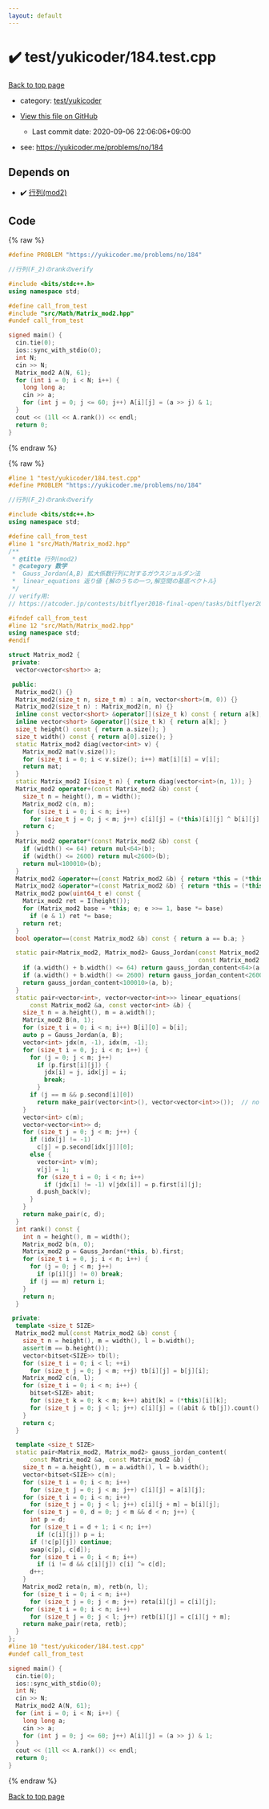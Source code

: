 ```yaml
---
layout: default
---
```


<!-- mathjax config similar to math.stackexchange -->
<script type="text/javascript" async
  src="https://cdnjs.cloudflare.com/ajax/libs/mathjax/2.7.5/MathJax.js?config=TeX-MML-AM_CHTML">
</script>
<script type="text/x-mathjax-config">
  MathJax.Hub.Config({
    TeX: { equationNumbers: { autoNumber: "AMS" }},
    tex2jax: {
      inlineMath: [ ['$','$'] ],
      processEscapes: true
    },
    "HTML-CSS": { matchFontHeight: false },
    displayAlign: "left",
    displayIndent: "2em"
  });
</script>

<script type="text/javascript" src="https://cdnjs.cloudflare.com/ajax/libs/jquery/3.4.1/jquery.min.js"></script>
<script src="https://cdn.jsdelivr.net/npm/jquery-balloon-js@1.1.2/jquery.balloon.min.js" integrity="sha256-ZEYs9VrgAeNuPvs15E39OsyOJaIkXEEt10fzxJ20+2I=" crossorigin="anonymous"></script>
<script type="text/javascript" src="../../../assets/js/copy-button.js"></script>
<link rel="stylesheet" href="../../../assets/css/copy-button.css" />


# :heavy_check_mark: test/yukicoder/184.test.cpp

<a href="../../../index.html">Back to top page</a>

* category: <a href="../../../index.html#de60e5ba474ac43bf7562c10f5977e2d">test/yukicoder</a>
* <a href="{{ site.github.repository_url }}/blob/master/test/yukicoder/184.test.cpp">View this file on GitHub</a>
    - Last commit date: 2020-09-06 22:06:06+09:00


* see: <a href="https://yukicoder.me/problems/no/184">https://yukicoder.me/problems/no/184</a>


## Depends on

* :heavy_check_mark: <a href="../../../library/src/Math/Matrix_mod2.hpp.html">行列(mod2)</a>


## Code

<a id="unbundled"></a>
{% raw %}
```cpp
#define PROBLEM "https://yukicoder.me/problems/no/184"

//行列(F_2)のrankのverify

#include <bits/stdc++.h>
using namespace std;

#define call_from_test
#include "src/Math/Matrix_mod2.hpp"
#undef call_from_test

signed main() {
  cin.tie(0);
  ios::sync_with_stdio(0);
  int N;
  cin >> N;
  Matrix_mod2 A(N, 61);
  for (int i = 0; i < N; i++) {
    long long a;
    cin >> a;
    for (int j = 0; j <= 60; j++) A[i][j] = (a >> j) & 1;
  }
  cout << (1ll << A.rank()) << endl;
  return 0;
}
```
{% endraw %}

<a id="bundled"></a>
{% raw %}
```cpp
#line 1 "test/yukicoder/184.test.cpp"
#define PROBLEM "https://yukicoder.me/problems/no/184"

//行列(F_2)のrankのverify

#include <bits/stdc++.h>
using namespace std;

#define call_from_test
#line 1 "src/Math/Matrix_mod2.hpp"
/**
 * @title 行列(mod2)
 * @category 数学
 *  Gauss_Jordan(A,B) 拡大係数行列に対するガウスジョルダン法
 *  linear_equations 返り値 {解のうちの一つ,解空間の基底ベクトル}
 */
// verify用:
// https://atcoder.jp/contests/bitflyer2018-final-open/tasks/bitflyer2018_final_d

#ifndef call_from_test
#line 12 "src/Math/Matrix_mod2.hpp"
using namespace std;
#endif

struct Matrix_mod2 {
 private:
  vector<vector<short>> a;

 public:
  Matrix_mod2() {}
  Matrix_mod2(size_t n, size_t m) : a(n, vector<short>(m, 0)) {}
  Matrix_mod2(size_t n) : Matrix_mod2(n, n) {}
  inline const vector<short> &operator[](size_t k) const { return a[k]; }
  inline vector<short> &operator[](size_t k) { return a[k]; }
  size_t height() const { return a.size(); }
  size_t width() const { return a[0].size(); }
  static Matrix_mod2 diag(vector<int> v) {
    Matrix_mod2 mat(v.size());
    for (size_t i = 0; i < v.size(); i++) mat[i][i] = v[i];
    return mat;
  }
  static Matrix_mod2 I(size_t n) { return diag(vector<int>(n, 1)); }
  Matrix_mod2 operator+(const Matrix_mod2 &b) const {
    size_t n = height(), m = width();
    Matrix_mod2 c(n, m);
    for (size_t i = 0; i < n; i++)
      for (size_t j = 0; j < m; j++) c[i][j] = (*this)[i][j] ^ b[i][j];
    return c;
  }
  Matrix_mod2 operator*(const Matrix_mod2 &b) const {
    if (width() <= 64) return mul<64>(b);
    if (width() <= 2600) return mul<2600>(b);
    return mul<100010>(b);
  }
  Matrix_mod2 &operator+=(const Matrix_mod2 &b) { return *this = (*this) + b; }
  Matrix_mod2 &operator*=(const Matrix_mod2 &b) { return *this = (*this) * b; }
  Matrix_mod2 pow(uint64_t e) const {
    Matrix_mod2 ret = I(height());
    for (Matrix_mod2 base = *this; e; e >>= 1, base *= base)
      if (e & 1) ret *= base;
    return ret;
  }
  bool operator==(const Matrix_mod2 &b) const { return a == b.a; }

  static pair<Matrix_mod2, Matrix_mod2> Gauss_Jordan(const Matrix_mod2 &a,
                                                     const Matrix_mod2 &b) {
    if (a.width() + b.width() <= 64) return gauss_jordan_content<64>(a, b);
    if (a.width() + b.width() <= 2600) return gauss_jordan_content<2600>(a, b);
    return gauss_jordan_content<100010>(a, b);
  }
  static pair<vector<int>, vector<vector<int>>> linear_equations(
      const Matrix_mod2 &a, const vector<int> &b) {
    size_t n = a.height(), m = a.width();
    Matrix_mod2 B(n, 1);
    for (size_t i = 0; i < n; i++) B[i][0] = b[i];
    auto p = Gauss_Jordan(a, B);
    vector<int> jdx(n, -1), idx(m, -1);
    for (size_t i = 0, j; i < n; i++) {
      for (j = 0; j < m; j++)
        if (p.first[i][j]) {
          jdx[i] = j, idx[j] = i;
          break;
        }
      if (j == m && p.second[i][0])
        return make_pair(vector<int>(), vector<vector<int>>());  // no solutions
    }
    vector<int> c(m);
    vector<vector<int>> d;
    for (size_t j = 0; j < m; j++) {
      if (idx[j] != -1)
        c[j] = p.second[idx[j]][0];
      else {
        vector<int> v(m);
        v[j] = 1;
        for (size_t i = 0; i < n; i++)
          if (jdx[i] != -1) v[jdx[i]] = p.first[i][j];
        d.push_back(v);
      }
    }
    return make_pair(c, d);
  }
  int rank() const {
    int n = height(), m = width();
    Matrix_mod2 b(n, 0);
    Matrix_mod2 p = Gauss_Jordan(*this, b).first;
    for (size_t i = 0, j; i < n; i++) {
      for (j = 0; j < m; j++)
        if (p[i][j] != 0) break;
      if (j == m) return i;
    }
    return n;
  }

 private:
  template <size_t SIZE>
  Matrix_mod2 mul(const Matrix_mod2 &b) const {
    size_t n = height(), m = width(), l = b.width();
    assert(m == b.height());
    vector<bitset<SIZE>> tb(l);
    for (size_t i = 0; i < l; ++i)
      for (size_t j = 0; j < m; ++j) tb[i][j] = b[j][i];
    Matrix_mod2 c(n, l);
    for (size_t i = 0; i < n; i++) {
      bitset<SIZE> abit;
      for (size_t k = 0; k < m; k++) abit[k] = (*this)[i][k];
      for (size_t j = 0; j < l; j++) c[i][j] = ((abit & tb[j]).count() & 1);
    }
    return c;
  }

  template <size_t SIZE>
  static pair<Matrix_mod2, Matrix_mod2> gauss_jordan_content(
      const Matrix_mod2 &a, const Matrix_mod2 &b) {
    size_t n = a.height(), m = a.width(), l = b.width();
    vector<bitset<SIZE>> c(n);
    for (size_t i = 0; i < n; i++)
      for (size_t j = 0; j < m; j++) c[i][j] = a[i][j];
    for (size_t i = 0; i < n; i++)
      for (size_t j = 0; j < l; j++) c[i][j + m] = b[i][j];
    for (size_t j = 0, d = 0; j < m && d < n; j++) {
      int p = d;
      for (size_t i = d + 1; i < n; i++)
        if (c[i][j]) p = i;
      if (!c[p][j]) continue;
      swap(c[p], c[d]);
      for (size_t i = 0; i < n; i++)
        if (i != d && c[i][j]) c[i] ^= c[d];
      d++;
    }
    Matrix_mod2 reta(n, m), retb(n, l);
    for (size_t i = 0; i < n; i++)
      for (size_t j = 0; j < m; j++) reta[i][j] = c[i][j];
    for (size_t i = 0; i < n; i++)
      for (size_t j = 0; j < l; j++) retb[i][j] = c[i][j + m];
    return make_pair(reta, retb);
  }
};
#line 10 "test/yukicoder/184.test.cpp"
#undef call_from_test

signed main() {
  cin.tie(0);
  ios::sync_with_stdio(0);
  int N;
  cin >> N;
  Matrix_mod2 A(N, 61);
  for (int i = 0; i < N; i++) {
    long long a;
    cin >> a;
    for (int j = 0; j <= 60; j++) A[i][j] = (a >> j) & 1;
  }
  cout << (1ll << A.rank()) << endl;
  return 0;
}

```
{% endraw %}

<a href="../../../index.html">Back to top page</a>

